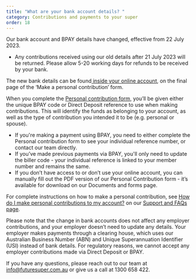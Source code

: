 ```yaml
---
title: "What are your bank account details? "
category: Contributions and payments to your super
order: 18
---
```

Our bank account and BPAY details have changed, effective from 22 July 2023.

* Any contributions received using our old details after 21 July 2023 will be returned. Please allow 5-20 working days for refunds to be received by your bank.

The new bank details can be found[ inside your online account](https://my.futuresuper.com.au/#/login), on the final page of the ‘Make a personal contribution’ form.

When you complete the [Personal contribution form](https://my.futuresuper.com.au/#/login), you’ll be given either the unique BPAY code or Direct Deposit reference to use when making contributions. This will identify the funds as belonging to your account, as well as the type of contribution you intended it to be (e.g. personal or spouse).

* If you're making a payment using BPAY, you need to either complete the Personal contribution form to see your individual reference number, or contact our team directly.  
* If you’ve made previous payments via BPAY, you'll only need to update the biller code - your individual reference is linked to your member number and remains the same. 
* If you don’t have access to or don’t use your online account, you can manually fill out the PDF version of our Personal Contribution form - it’s available for download on our Documents and forms page.  

For complete instructions on how to make a personal contribution, see [How do I make personal contributions to my account?](https://www.futuresuper.com.au/faqs/how-do-i-make-personal-contributions-to-my-account/) on our [Support and FAQs page](https://www.futuresuper.com.au/support-and-faqs/).

Please note that the change in bank accounts does not affect any employer contributions, and your employer doesn’t need to update any details. Your employer makes payments through a clearing house, which uses our Australian Business Number (ABN) and Unique Superannuation Identifier (USI) instead of bank details. For regulatory reasons, we cannot accept any employer contributions made via Direct Deposit or BPAY.

If you have any questions, please reach out to our team at info@futuresuper.com.au or give us a call at 1300 658 422.